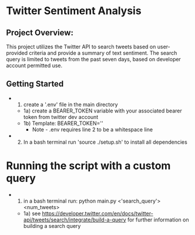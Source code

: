 # Twitter Sentiment Analysis

## Project Overview: 
This project utilizes the Twitter API to search tweets based on user-provided criteria and provide a summary of text sentiment. The search query is limited to tweets from the past seven days, based on developer account permitted use. 

## Getting Started
* 1) create a '.env' file in the main directory
  * 1a) create a BEARER_TOKEN variable with your associated bearer token from twitter dev account
  * 1b) Template: BEARER_TOKEN=''
    * Note - .env requires line 2 to be a whitespace line
* 2) In a bash terminal run 'source ./setup.sh' to install all dependencies

# Running the script with a custom query 
* 1) in a bash terminal run: python main.py <'search_query'> <num_tweets>
  * 1a) see https://developer.twitter.com/en/docs/twitter-api/tweets/search/integrate/build-a-query for further information on building a search query